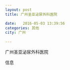 ```yaml
--- 
layout: post 
title: 广州圣亚泌尿外科医院

date:   2016-05-03 13:39:56 
categories: 其他  
city: 广州
  
--- 
```

   
广州圣亚泌尿外科医院

信息

